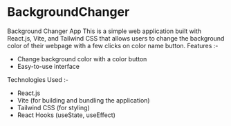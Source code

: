 # BackgroundChanger

Background Changer App
This is a simple web application built with React.js, Vite, and Tailwind CSS that allows users to change the background color  of their webpage with a few clicks on color name button.
Features :- 

- Change background color with a color button
- Easy-to-use interface

Technologies Used :-

- React.js
- Vite (for building and bundling the application)
- Tailwind CSS (for styling)
- React Hooks (useState, useEffect)
